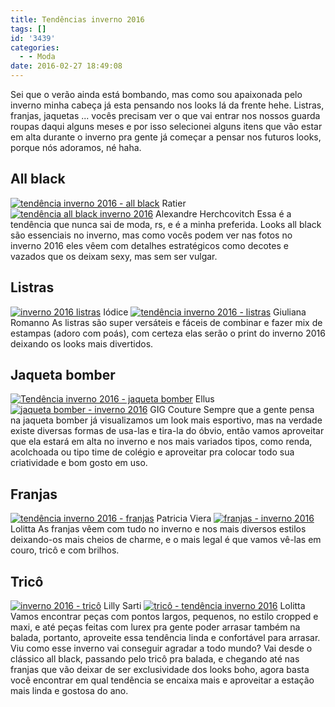 ```yaml
---
title: Tendências inverno 2016
tags: []
id: '3439'
categories:
  - - Moda
date: 2016-02-27 18:49:08
---
```


Sei que o verão ainda está bombando, mas como sou apaixonada pelo inverno minha cabeça já esta pensando nos looks lá da frente hehe. Listras, franjas, jaquetas ... vocês precisam ver o que vai entrar nos nossos guarda roupas daqui alguns meses e por isso selecionei alguns itens que vão estar em alta durante o inverno pra gente já começar a pensar nos futuros looks, porque nós adoramos, né haha.

## All black

[![tendência inverno 2016 - all black ](/images/2016/02/all-black-ratier-681x1024.jpg)](/images/2016/02/all-black-ratier.jpg) Ratier [![tendência all black inverno 2016 ](/images/2016/02/all-black-alexandre-herchcovith-681x1024.jpg)](/images/2016/02/all-black-alexandre-herchcovith.jpg) Alexandre Herchcovitch Essa é a tendência que nunca sai de moda, rs, e é a minha preferida. Looks all black são essenciais no inverno, mas como vocês podem ver nas fotos no inverno 2016 eles vêem com detalhes estratégicos como decotes e vazados que os deixam sexy, mas sem ser vulgar.

## Listras

[![inverno 2016 listras](/images/2016/02/listras-Iódice-680x1024.jpg)](/images/2016/02/listras-Iódice.jpg) Iódice [![tendência inverno 2016 - listras](/images/2016/02/listras-giuliana-romanno-681x1024.jpg)](/images/2016/02/listras-giuliana-romanno.jpg) Giuliana Romanno As listras são super versáteis e fáceis de combinar e fazer mix de estampas (adoro com poás), com certeza elas serão o print do inverno 2016 deixando os looks mais divertidos.

## Jaqueta bomber

[![Tendência inverno 2016 - jaqueta bomber ](/images/2016/02/jaqueta-bomber-ellus-680x1024.jpg)](/images/2016/02/jaqueta-bomber-ellus.jpg) Ellus [![jaqueta bomber - inverno 2016](/images/2016/02/jaqueta-bomber-gig-couture-680x1024.jpg)](/images/2016/02/jaqueta-bomber-gig-couture.jpg) GIG Couture Sempre que a gente pensa na jaqueta bomber já visualizamos um look mais esportivo, mas na verdade existe diversas formas de usa-las e tira-la do óbvio, então vamos aproveitar que ela estará em alta no inverno e nos mais variados tipos, como renda, acolchoada ou tipo time de colégio e aproveitar pra colocar todo sua criatividade e bom gosto em uso.

## Franjas

[![tendência inverno 2016 - franjas](/images/2016/02/franjas-Patricia-vieira-682x1024.jpg)](/images/2016/02/franjas-Patricia-vieira.jpg) Patricia Viera [![franjas - inverno 2016](/images/2016/02/franjas-Lolitta-682x1024.jpg)](/images/2016/02/franjas-Lolitta.jpg) Lolitta As franjas vêem com tudo no inverno e nos mais diversos estilos deixando-os mais cheios de charme, e o mais legal é que vamos vê-las em couro, tricô e com brilhos.

## Tricô

[![inverno 2016 - tricô ](/images/2016/02/tricot-Lilly-Sarti-682x1024.jpg)](/images/2016/02/tricot-Lilly-Sarti.jpg) Lilly Sarti [![tricô - tendência inverno 2016](/images/2016/02/tricot-Lolitta-681x1024.jpg)](/images/2016/02/tricot-Lolitta.jpg) Lolitta Vamos encontrar peças com pontos largos, pequenos, no estilo cropped e maxi, e até peças feitas com lurex pra gente poder arrasar também na balada, portanto, aproveite essa tendência linda e confortável para arrasar. Viu como esse inverno vai conseguir agradar a todo mundo? Vai desde o clássico all black, passando pelo tricô pra balada, e chegando até nas franjas que vão deixar de ser exclusividade dos looks boho, agora basta você encontrar em qual tendência se encaixa mais e aproveitar a estação mais linda e gostosa do ano.
